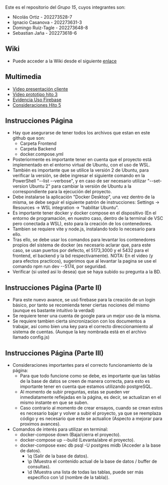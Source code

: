Este es el repositorio del *Grupo 15*, cuyos integrantes son:

* Nicolás Ortiz - 202273528-7
* Ignacio Casanova - 202273631-3
* Domingo Ruiz-Tagle - 202273648-8
* Sebastian Jaña - 202273618-6

## Wiki
* Puede acceder a la Wiki desde el siguiente [enlace](https://github.com/xDoRuTa/GRUPO15-2025-PROYINF/wiki)

## Multimedia
* [Video presentación cliente](https://aula.usm.cl/mod/resource/view.php?id=6322574)
* [Video prototipo hito 3](https://youtu.be/MSrKbSECel8)
* [Evidencia Uso Firebase](https://github.com/xDoRuTa/GRUPO15-2025-PROYINF/discussions/8)
* [Consideraciones Hito 5](https://github.com/xDoRuTa/GRUPO15-2025-PROYINF/discussions/10)
## Instrucciones Página

* Hay que asegurarse de tener todos los archivos que estan en este github que son:
    * Carpeta Frontend
    * Carpeta Backend
    * docker.compose.yml
* Posteriormente es importante tener en cuenta que el proyecto está implementado en el entorno virtual de Ubuntu, con el uso de WSL.
* También es importante que se utilice la versión 2 de Ubuntu, para verificar la versión, se debe ingresar el siguiente comando en la PowerShell "--list --verbose", y en caso de ser necesario utilizar "--set-version Ubuntu 2" para cambiar la versión de Ubuntu a la correspondiente para la ejecución del proyecto.
* Debe instalarse la aplicación "Docker Desktop", una vez dentro de la misma, se debe seguir el siguiente patrón de instrucciones: Settings -> Resources -> WSL integration -> "habilitar Ubuntu".
* Es importante tener docker y docker compose en el dispositivo (En el entorno de programación, en nuestro caso, dentro de la terminal de VSC pero conectada a WSL), esto para la creación de los contenedores.
* Tambien se requiere vite y node.js, instalando todo lo necesario para ello.
* Tras ello, se debe usar los comandos para levantar los contenedores propios del sistema de docker (es necesario aclarar que,
  para este caso, se usan puertos por defecto, el 5173,3000 y el 5432 para el frontend, el backend y la bd respectivamente).
  NOTA: En el video (y para efectos practicos), sugerimos que al levantar la pagina se use el comando npm run dev --5174, por seguridad.
* Verificar (si usted así lo desea) que se haya subido su pregunta a la BD.

## Instrucciones Página (Parte II)
* Para este nuevo avance, se usó firebase para la creación de un login básico, por tanto se recomienda tener ciertas nociones del mismo (aunque es bastante intuitivo la verdad)
* Se requiere tener una cuenta de google para un mejor uso de la misma.
* Se requiere tambien cierta sincronizacion con los documentos a trabajar, así como bien una key para el correcto direccionamiento al sistema de cuentas. (Aunque la key nombrada está en el archivo llamado config.js)

## Instrucciones Página (Parte III)
* Consideraciones importantes para el correcto funcionamiento de la página:
   * Para que todo funcione como se debe, es importante que las tablas de la base de datos se creen de manera correcta, para esto es importante tener en cuenta que estamos utilizando postgreSQL.
   * Al momento de subir preguntas, estas se pueden ver inmediatamente reflejadas en la página, es decir, se actualizan en el mismo instante en que se suben.
   * Caso contrario al momento de crear ensayos, cuando se crean estos es necesario bajar y volver a subir el proyecto, ya que se reemplaza código y es necesario que este se actualice (Aspecto a mejorar para proximos avances).
* Comandos de interés para utilizar en terminal:
   * docker-compose down (Baja/cierra el proyecto).
   * docker-compose up --build (Levanta/abre el proyecto).
   * docker-compose exec db psql -U postgres midb (Acceder a la base de datos).
        * \q (Salir de la base de datos).
        * \p (Muestra el contenido actual de la base de datos / buffer de consultas).
        * \d (Muestra una lista de todas las tablas, puede ser más especifico con \d (nombre de la tabla)).
